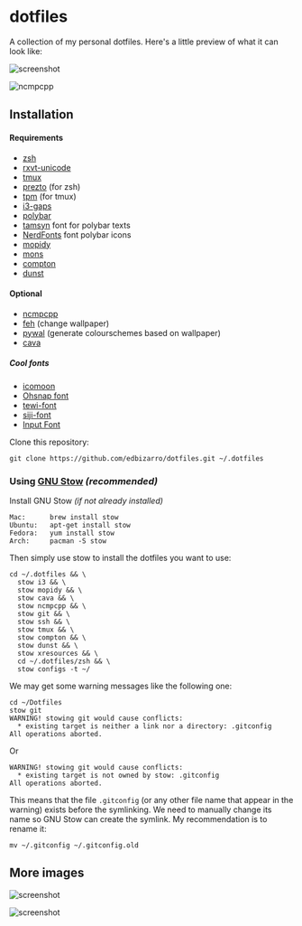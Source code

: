 dotfiles
========

A collection of my personal dotfiles. Here's a little preview of what it can look like:

![screenshot](https://raw.githubusercontent.com/edbizarro/dotfiles/master/images/2newEnG.jpg)

![ncmpcpp](https://raw.githubusercontent.com/edbizarro/dotfiles/master/images/mCIAr9Y.jpg)

Installation
------------



#### Requirements

* [zsh](http://www.zsh.org)
* [rxvt-unicode](https://wiki.archlinux.org/index.php/rxvt-unicode)
* [tmux](https://github.com/tmux/tmux)
* [prezto](https://github.com/sorin-ionescu/prezto) (for zsh)
* [tpm](https://github.com/tmux-plugins/tpm) (for tmux)
* [i3-gaps](https://github.com/Airblader/i3)
* [polybar](https://github.com/jaagr/polybar)
* [tamsyn](http://www.fial.com/~scott/tamsyn-font/) font for polybar texts
* [NerdFonts](https://github.com/ryanoasis/nerd-fonts) font polybar icons
* [mopidy](https://www.mopidy.com/)
* [mons](https://github.com/Ventto/mons)
* [compton](https://github.com/chjj/compton)
* [dunst](https://github.com/dunst-project/dunst)

#### Optional

* [ncmpcpp](http://rybczak.net/ncmpcpp/)
* [feh](https://feh.finalrewind.org) (change wallpaper)
* [pywal](https://github.com/dylanaraps/pywal) (generate colourschemes based on wallpaper)
* [cava](https://github.com/karlstav/cava)

##### Cool fonts

* [icomoon](https://icomoon.io)
* [Ohsnap font](https://aur.archlinux.org/packages/ohsnap/)
* [tewi-font](https://github.com/lucy/tewi-font)
* [siji-font](https://github.com/stark/siji)
* [Input Font](http://input.fontbureau.com/download/)

Clone this repository:

    git clone https://github.com/edbizarro/dotfiles.git ~/.dotfiles

### Using [GNU Stow](https://www.gnu.org/software/stow/) _(recommended)_
Install GNU Stow _(if not already installed)_

    Mac:      brew install stow
    Ubuntu:   apt-get install stow
    Fedora:   yum install stow
    Arch:     pacman -S stow


Then simply use stow to install the dotfiles you want to use:

    cd ~/.dotfiles && \
      stow i3 && \
      stow mopidy && \
      stow cava && \
      stow ncmpcpp && \
      stow git && \
      stow ssh && \
      stow tmux && \
      stow compton && \
      stow dunst && \
      stow xresources && \
      cd ~/.dotfiles/zsh && \
      stow configs -t ~/

We may get some warning messages like the following one:

    cd ~/Dotfiles
    stow git
    WARNING! stowing git would cause conflicts:
      * existing target is neither a link nor a directory: .gitconfig
    All operations aborted.

Or

    WARNING! stowing git would cause conflicts:
      * existing target is not owned by stow: .gitconfig
    All operations aborted.

This means that the file `.gitconfig` (or any other file name that appear in the warning) exists before the symlinking. We need to
manually change its name so GNU Stow can create the symlink. My recommendation is
to rename it:

    mv ~/.gitconfig ~/.gitconfig.old

## More images

![screenshot](https://raw.githubusercontent.com/edbizarro/dotfiles/master/images/eJ0rq95.jpg)

![screenshot](https://raw.githubusercontent.com/edbizarro/dotfiles/master/images/another-theme.png)
